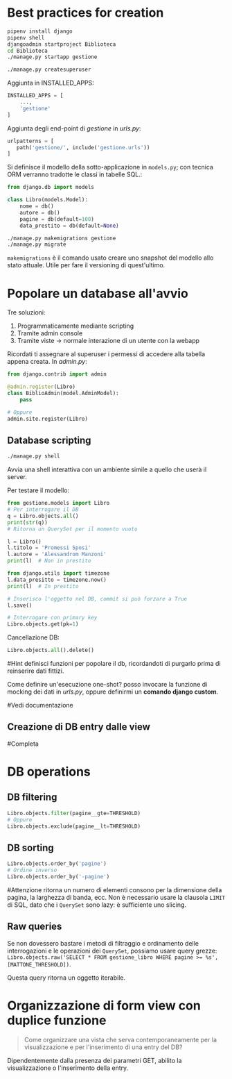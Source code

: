 # Best practices for creation
```bash
pipenv install django
pipenv shell
djangoadmin startproject Biblioteca
cd Biblioteca
./manage.py startapp gestione

./manage.py createsuperuser
```

Aggiunta in INSTALLED_APPS:
```Python
INSTALLED_APPS = [
	...,
	'gestione'
]
```


Aggiunta degli end-point di *gestione* in *urls.py*:
```Python
urlpatterns = [
   path('gestione/', include('gestione.urls'))
]
```

Si definisce il modello della sotto-applicazione in `models.py`; con tecnica ORM verranno tradotte le classi in tabelle SQL.:
```python
from django.db import models

class Libro(models.Model):
	nome = db()
	autore = db()
	pagine = db(default=100)
	data_prestito = db(default=None)
```

```bash
./manage.py makemigrations gestione
./manage.py migrate
```

`makemigrations` è il comando usato creare uno snapshot del modello allo stato attuale. Utile per fare il versioning di quest'ultimo.

# Popolare un database all'avvio
Tre soluzioni:
1. Programmaticamente mediante scripting
2. Tramite admin console
3. Tramite viste -> normale interazione di un utente con la webapp

Ricordati ti assegnare al superuser i permessi di accedere alla tabella appena creata.
In *admin.py*:
```python
from django.contrib import admin

@admin.register(Libro)
class BiblioAdmin(model.AdminModel):
	pass

# Oppure
admin.site.register(Libro)
```
## Database scripting
```bash
./manage.py shell
```

Avvia una shell interattiva con un ambiente simile a quello che userà il server.

Per testare il modello:
```python
from gestione.models import Libro
# Per interrogare il DB
q = Libro.objects.all()
print(str(q))
# Ritorna un QuerySet per il momento vuoto

l = Libro()
l.titolo = 'Promessi Sposi'
l.autore = 'Alessandrom Manzoni'
print(l)  # Non in prestito

from django.utils import timezone
l.data_presitto = timezone.now()
print(l)  # In prestito

# Inserisco l'oggetto nel DB, commit si può forzare a True
l.save()

# Interrogare con primary key
Libro.objects.get(pk=1)
```

Cancellazione DB:
```python
Libro.objects.all().delete()
```

#Hint definisci funzioni per popolare il db, ricordandoti di purgarlo prima di reinserire dati fittizi.

Come definire un'esecuzione one-shot? posso invocare la funzione di mocking dei dati in *urls.py*, oppure definirmi un **comando django custom**.

#Vedi documentazione

## Creazione di DB entry dalle view
#Completa

# DB operations
## DB filtering
```Python
Libro.objects.filter(pagine__gte=THRESHOLD)
# Oppure
Libro.objects.exclude(pagine__lt=THRESHOLD)
```
## DB sorting
```Python
Libro.objects.order_by('pagine')
# Ordine inverso
Libro.objects.order_by('-pagine')
```

#Attenzione ritorna un numero di elementi consono per la dimensione della pagina, la larghezza di banda, ecc. Non è necessario usare la clausola `LIMIT` di SQL, dato che i `QuerySet` sono lazy: è sufficiente uno slicing.

## Raw queries
Se non dovessero bastare i metodi di filtraggio e ordinamento delle interrogazioni e le operazioni dei `QuerySet`, possiamo usare query grezze: `Libro.objects.raw('SELECT * FROM gestione_libro WHERE pagine >= %s', [MATTONE_THRESHOLD])`.

Questa query ritorna un oggetto iterabile.

# Organizzazione di form view con duplice funzione
>Come organizzare una vista che serva contemporaneamente per la visualizzazione e per l'inserimento di una entry del DB?

Dipendentemente dalla presenza dei parametri GET, abilito la visualizzazione o l'inserimento della entry.